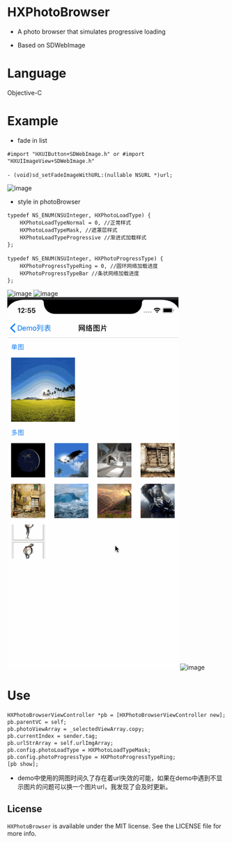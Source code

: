 # HXPhotoBrowser

* A photo browser that simulates progressive loading

* Based on SDWebImage

# Language

Objective-C

# Example

* fade in list

```
#import "HXUIButton+SDWebImage.h" or #import "HXUIImageView+SDWebImage.h"

- (void)sd_setFadeImageWithURL:(nullable NSURL *)url;
```

![image](https://github.com/xuuhan/HXPhotoBrowser/blob/master/Example/list.gif?raw=true)

* style in photoBrowser

```
typedef NS_ENUM(NSUInteger, HXPhotoLoadType) {
    HXPhotoLoadTypeNormal = 0, //正常样式
    HXPhotoLoadTypeMask, //遮罩层样式
    HXPhotoLoadTypeProgressive //渐进式加载样式
};

typedef NS_ENUM(NSUInteger, HXPhotoProgressType) {
    HXPhotoProgressTypeRing = 0, //圆环网络加载进度
    HXPhotoProgressTypeBar //条状网络加载进度
};
```
![image](https://github.com/xuuhan/HXPhotoBrowser/blob/master/Example/1.gif?raw=true)
![image](https://github.com/xuuhan/HXPhotoBrowser/blob/master/Example/2.gif?raw=true)
![image](https://github.com/xuuhan/HXPhotoBrowser/blob/master/Example/3.gif?raw=true)
![image](https://github.com/xuuhan/HXPhotoBrowser/blob/master/Example/4.gif?raw=true)

# Use

```
HXPhotoBrowserViewController *pb = [HXPhotoBrowserViewController new];
pb.parentVC = self;
pb.photoViewArray = _selectedViewArray.copy;
pb.currentIndex = sender.tag;
pb.urlStrArray = self.urlImgArray;
pb.config.photoLoadType = HXPhotoLoadTypeMask;
pb.config.photoProgressType = HXPhotoProgressTypeRing;
[pb show];
```

* demo中使用的网图时间久了存在着url失效的可能，如果在demo中遇到不显示图片的问题可以换一个图片url，我发现了会及时更新。

## License

`HXPhotoBrowser` is available under the MIT license. See the LICENSE file for more info.
